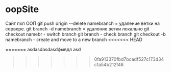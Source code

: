 # oopSite
Сайт пхп ООП
git push origin --delete namebranch = удаление ветки на сервере. 
git branch -d namebranch = удаление ветки локально 
git checkout namebr - switch branch
git branch - check branch
git checkout -b namebranch - create and move to a new branch
<<<<<<< HEAD

=======
asdasdasdasdфывдл
asd
>>>>>>> 0fa913370fbd7bcadf527c173d34c1a54b212f48
